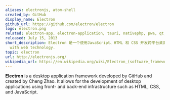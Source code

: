 ```yaml
---
aliases: electronjs, atom-shell
created_by: GitHub
display_name: Electron
github_url: https://github.com/electron/electron
logo: electron.png
related: electron-app, electron-application, tauri, nativephp, pwa, qt, hta, cross-platform
released: July 15, 2013
short_description: Electron 是一个使用JavaScript、HTML 和 CSS 开发跨平台桌面应用程序的框架
  with web technology.
topic: electron
url: http://electronjs.org/
wikipedia_url: https://en.wikipedia.org/wiki/Electron_(software_framework)
---
```

**Electron** is a desktop application framework developed by GitHub and created by Cheng Zhao. It allows for the development of desktop applications using front- and back-end infrastructure such as HTML, CSS, and JavaScript.
